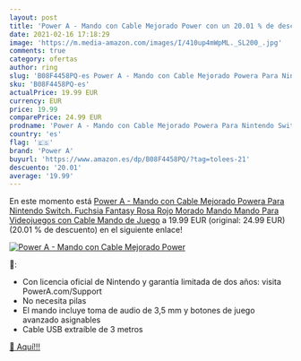 ```yaml
---
layout: post
title: 'Power A - Mando con Cable Mejorado Power con un 20.01 % de descuento'
date: 2021-02-16 17:18:29
image: 'https://m.media-amazon.com/images/I/410up4mWpML._SL200_.jpg'
comments: true
category: ofertas
author: ring
slug: 'B08F4458PQ-es Power A - Mando con Cable Mejorado Powera Para Nintendo...'
sku: 'B08F4458PQ-es'
actualPrice: 19.99 EUR
currency: EUR
price: 19.99
comparePrice: 24.99 EUR
prodname: 'Power A - Mando con Cable Mejorado Powera Para Nintendo Switch. Fuchsia Fantasy  Rosa  Rojo  Morado  Mando  Mando Para Videojuegos con Cable  Mando de Juego'
country: 'es'
flag: '🇪🇸'
brand: 'Power A'
buyurl: 'https://www.amazon.es/dp/B08F4458PQ/?tag=tolees-21'
descuento: '20.01'
average: '19.99'
---
```


En este momento está [Power A - Mando con Cable Mejorado Powera Para Nintendo Switch. Fuchsia Fantasy  Rosa  Rojo  Morado  Mando  Mando Para Videojuegos con Cable  Mando de Juego](https://www.amazon.es/dp/B08F4458PQ/?tag=tolees-21) a 19.99 EUR (original: 24.99 EUR) (20.01 %  de descuento) en el siguiente enlace!

[![Power A - Mando con Cable Mejorado Power](https://m.media-amazon.com/images/I/410up4mWpML._SL200_.jpg)](https://www.amazon.es/dp/B08F4458PQ/?tag=tolees-21)

🔎:

- Con licencia oficial de Nintendo y garantía limitada de dos años: visita PowerA.com/Support
- No necesita pilas
- El mando incluye toma de audio de 3,5 mm y botones de juego avanzado asignables
- Cable USB extraíble de 3 metros

[🛒 Aquí!!!](https://www.amazon.es/dp/B08F4458PQ/?tag=tolees-21)
